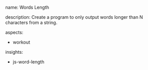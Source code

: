 name: Words Length

description: Create a program to only output words longer than N characters from a string.

aspects:
  - workout

insights:
  - js-word-length
